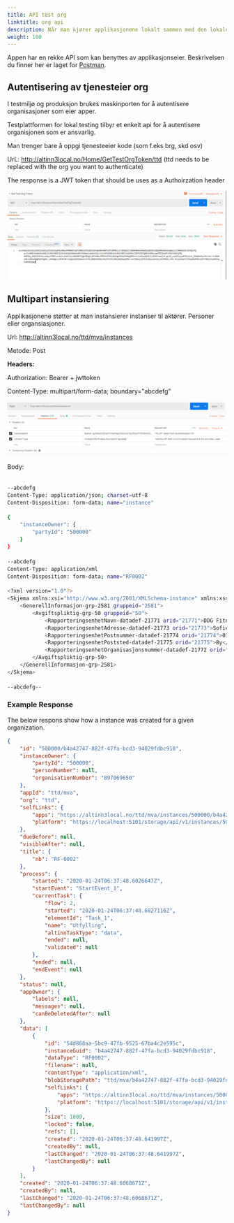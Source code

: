 ```yaml
---
title: API test org
linktitle: org api
description: Når man kjører applikasjonene lokalt sammen med den lokale testplattformen kan man teste API som applikasjon eksponerer
weight: 100
---
```



Appen har en rekke API som kan benyttes av applikasjonseier. Beskrivelsen du finner her er laget for [Postman](https://www.getpostman.com/).

## Autentisering av tjenesteier org
I testmiljø og produksjon brukes maskinporten for å autentisere organisasjoner som eier apper. 

Testplattformen for lokal testing tilbyr et enkelt api for å autentisere organisjonen som er ansvarlig.

Man trenger bare å oppgi tjenesteeier kode (som f.eks brg, skd osv)

UrL: http://altinn3local.no/Home/GetTestOrgToken/ttd   (ttd needs to be replaced with the org you want to authenticate)

The response is a JWT token that should be uses as a Authoirzation header

![Login](login.png "Login request")



## Multipart instansiering
Applikasjonene støtter at man instansierer instanser til aktører. Personer eller organsiasjoner.

Url: http://altinn3local.no/ttd/mva/instances

Metode: Post

**Headers:**

Authorization: Bearer + jwttoken

Content-Type: multipart/form-data; boundary="abcdefg"


![headers](headers_multipart_instance.png "Headers for multipart instansiering")


Body:
```bash

--abcdefg
Content-Type: application/json; charset=utf-8
Content-Disposition: form-data; name="instance"

{
    "instanceOwner": {
    	"partyId": "500000"
    }
}

--abcdefg
Content-Type: application/xml
Content-Disposition: form-data; name="RF0002"

<?xml version="1.0"?>
<Skjema xmlns:xsi="http://www.w3.org/2001/XMLSchema-instance" xmlns:xsd="http://www.w3.org/2001/XMLSchema" skjemanummer="212" spesifikasjonsnummer="10420" blankettnummer="RF-0002" tittel="Alminnelig omsetningsoppgave" gruppeid="20">
	<GenerellInformasjon-grp-2581 gruppeid="2581">
		<Avgiftspliktig-grp-50 gruppeid="50">
			<RapporteringsenhetNavn-datadef-21771 orid="21771">DDG Fitness</RapporteringsenhetNavn-datadef-21771>
			<RapporteringsenhetAdresse-datadef-21773 orid="21773">Sofies Gate 1</RapporteringsenhetAdresse-datadef-21773>
			<RapporteringsenhetPostnummer-datadef-21774 orid="21774">0170</RapporteringsenhetPostnummer-datadef-21774>
            <RapporteringsenhetPoststed-datadef-21775 orid="21775">By</RapporteringsenhetPoststed-datadef-21775>
            <RapporteringsenhetOrganisasjonsnummer-datadef-21772 orid="21772">897069650</RapporteringsenhetOrganisasjonsnummer-datadef-21772>
        </Avgiftspliktig-grp-50>
    </GenerellInformasjon-grp-2581>
</Skjema>

--abcdefg--

```


### Example Response

The below respons show how a instance was created for a given organization.

```json
{
    "id": "500000/b4a42747-882f-47fa-bcd3-94029fdbc918",
    "instanceOwner": {
        "partyId": "500000",
        "personNumber": null,
        "organisationNumber": "897069650"
    },
    "appId": "ttd/mva",
    "org": "ttd",
    "selfLinks": {
        "apps": "https://altinn3local.no/ttd/mva/instances/500000/b4a42747-882f-47fa-bcd3-94029fdbc918",
        "platform": "https://localhost:5101/storage/api/v1/instances/500000/b4a42747-882f-47fa-bcd3-94029fdbc918"
    },
    "dueBefore": null,
    "visibleAfter": null,
    "title": {
        "nb": "RF-0002"
    },
    "process": {
        "started": "2020-01-24T06:37:48.6026647Z",
        "startEvent": "StartEvent_1",
        "currentTask": {
            "flow": 2,
            "started": "2020-01-24T06:37:48.6027116Z",
            "elementId": "Task_1",
            "name": "Utfylling",
            "altinnTaskType": "data",
            "ended": null,
            "validated": null
        },
        "ended": null,
        "endEvent": null
    },
    "status": null,
    "appOwner": {
        "labels": null,
        "messages": null,
        "canBeDeletedAfter": null
    },
    "data": [
        {
            "id": "54d868aa-5bc9-47fb-9525-67ba4c2e595c",
            "instanceGuid": "b4a42747-882f-47fa-bcd3-94029fdbc918",
            "dataType": "RF0002",
            "filename": null,
            "contentType": "application/xml",
            "blobStoragePath": "ttd/mva/b4a42747-882f-47fa-bcd3-94029fdbc918/data/54d868aa-5bc9-47fb-9525-67ba4c2e595c",
            "selfLinks": {
                "apps": "https://altinn3local.no/ttd/mva/instances/500000/b4a42747-882f-47fa-bcd3-94029fdbc918/data/54d868aa-5bc9-47fb-9525-67ba4c2e595c",
                "platform": "https://localhost:5101/storage/api/v1/instances/500000/b4a42747-882f-47fa-bcd3-94029fdbc918/data/54d868aa-5bc9-47fb-9525-67ba4c2e595c"
            },
            "size": 1009,
            "locked": false,
            "refs": [],
            "created": "2020-01-24T06:37:48.641997Z",
            "createdBy": null,
            "lastChanged": "2020-01-24T06:37:48.641997Z",
            "lastChangedBy": null
        }
    ],
    "created": "2020-01-24T06:37:48.6068671Z",
    "createdBy": null,
    "lastChanged": "2020-01-24T06:37:48.6068671Z",
    "lastChangedBy": null
}

```